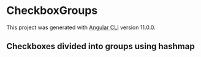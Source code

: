 # CheckboxGroups

This project was generated with [Angular CLI](https://github.com/angular/angular-cli) version 11.0.0.

## Checkboxes divided into groups using hashmap

